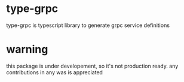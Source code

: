 # type-grpc
type-grpc is typescript library to generate grpc service definitions 


# warning
this package is under developement, so it's not production ready. any contributions in any was is appreciated 
